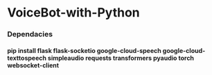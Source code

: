 ﻿# VoiceBot-with-Python

### Dependacies 

#### pip install flask flask-socketio google-cloud-speech google-cloud-texttospeech simpleaudio requests transformers pyaudio torch websocket-client

